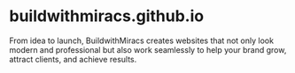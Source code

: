 # buildwithmiracs.github.io
From idea to launch, BuildwithMiracs creates websites that not only look modern and professional but also work seamlessly to help your brand grow, attract clients, and achieve results.
